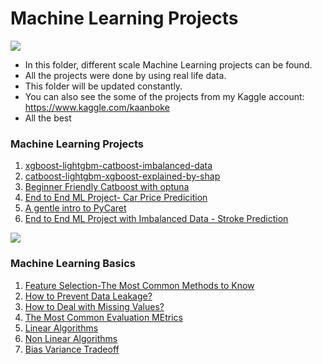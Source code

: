 # Machine Learning Projects

![](https://miro.medium.com/max/1400/0*QYxNNYh6W9jO1b_-.png)

- In this folder, different scale Machine Learning projects can be found.
- All the projects were done by using real life data.
- This folder will be updated constantly.
- You can also see the some of the projects from my Kaggle account: https://www.kaggle.com/kaanboke
- All the best 

### Machine Learning Projects

1. [xgboost-lightgbm-catboost-imbalanced-data](https://github.com/kb1907/Machine_Learning_Projects/blob/main/ML_Projects/xgboost-lightgbm-catboost-imbalanced-data.ipynb)
2. [catboost-lightgbm-xgboost-explained-by-shap](https://github.com/kb1907/Machine_Learning_Projects/blob/main/ML_Projects/catboost-lightgbm-xgboost-explained-by-shap.ipynb)
3. [Beginner Friendly Catboost with optuna](https://github.com/kb1907/Machine_Learning_Projects/blob/main/ML_Projects/beginner-friendly-catboost-with-optuna.ipynb)
4. [End to End ML Project- Car Price Predicition](https://github.com/kb1907/Machine_Learning_Projects/blob/main/ML_Projects/car-price-prediction.ipynb)
5. [A gentle intro to PyCaret](https://github.com/kb1907/Machine_Learning_Projects/blob/main/ML_Projects/a-gentle-intro-to-pycaret-beginner-friendly.ipynb)
6. [End to End ML Project with Imbalanced Data - Stroke Prediction](https://github.com/kb1907/Machine_Learning_Projects/blob/main/ML_Projects/Stroke_Prediction_Imbalanced_data.ipynb)

![](https://avatars.mds.yandex.net/get-bunker/56833/dba868860690e7fe8b68223bb3b749ed8a36fbce/orig)


### Machine Learning Basics
1. [Feature Selection-The Most Common Methods to Know](https://github.com/kb1907/Machine_Learning_Projects/blob/main/Machine_Learning_Basics/feature-selection-the-most-common-methods-to-know.ipynb)
2. [How to Prevent Data Leakage?](https://github.com/kb1907/Machine_Learning_Projects/blob/main/Machine_Learning_Basics/how-to-prevent-the-data-leakage.ipynb)
3. [How to Deal with Missing Values?](https://github.com/kb1907/Machine_Learning_Projects/blob/main/Machine_Learning_Basics/the-most-used-methods-to-deal-with-missing-values.ipynb)
4. [The Most Common Evaluation MEtrics](https://github.com/kb1907/Machine_Learning_Projects/blob/main/Machine_Learning_Basics/the-most-common-evaluation-metrics-a-gentle-intro.ipynb)
5. [Linear Algorithms](https://github.com/kb1907/Machine_Learning_Projects/blob/main/Machine_Learning_Basics/ml-basics-linear-algorithms.ipynb)
6. [Non Linear Algorithms](https://github.com/kb1907/Machine_Learning_Projects/blob/main/Machine_Learning_Basics/nonlinear-algorithms.ipynb)
7. [Bias Variance Tradeoff](https://github.com/kb1907/Machine_Learning_Projects/blob/main/Machine_Learning_Basics/ml-basics-bias-variance-tradeoff.ipynb)
